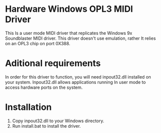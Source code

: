 # Hardware Windows OPL3 MIDI Driver
This Is a user mode MIDI driver that replicates the Windows 9x Soundblaster MIDI driver. This driver doesn't use emulation, rather It relies on an OPL3 chip on port 0X388.

# Aditional requirements
In order for this driver to function, you will need inpout32.dll installed on your system. Inpout32.dll allows applications running In user mode to access hardware ports on the system.

# Installation

1. Copy inpout32.dll to your Windows directory.
2. Run install.bat to install the driver.

